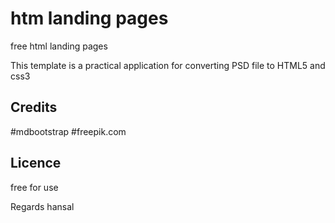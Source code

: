 # htm landing pages
free html landing pages

This template is a practical application for converting PSD file to HTML5 and css3

## Credits
#mdbootstrap
#freepik.com

## Licence
free for use

Regards
hansal
